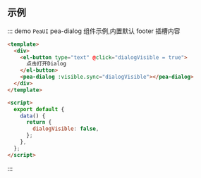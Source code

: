 ## 示例

::: demo `PeaUI` pea-dialog 组件示例,内置默认 footer 插槽内容

```html
<template>
  <div>
    <el-button type="text" @click="dialogVisible = true">
      点击打开Dialog
    </el-button>
    <pea-dialog :visible.sync="dialogVisible"></pea-dialog>
  </div>
</template>

<script>
  export default {
    data() {
      return {
        dialogVisible: false,
      };
    },
  };
</script>
```

:::
